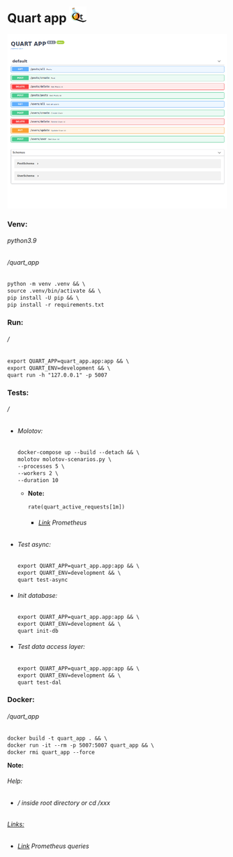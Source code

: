 Quart app ![](static/images/logo.png)
=========
![](static/images/screen.png)
### Venv:
###### python3.9
###### /quart_app
```
python -m venv .venv && \
source .venv/bin/activate && \
pip install -U pip && \
pip install -r requirements.txt
```
### Run:
###### /
```
export QUART_APP=quart_app.app:app && \
export QUART_ENV=development && \
quart run -h "127.0.0.1" -p 5007
```
### Tests:
###### /
- ###### Molotov:
  ```
  docker-compose up --build --detach && \
  molotov molotov-scenarios.py \
  --processes 5 \
  --workers 2 \
  --duration 10
  ```
  - **Note:** 
    ```
    rate(quart_active_requests[1m])
    ```
    - ###### [Link](http://localhost:9090/) Prometheus

- ###### Test async:
    ````
    export QUART_APP=quart_app.app:app && \
    export QUART_ENV=development && \
    quart test-async
    ````
- ###### Init database:
    ````
    export QUART_APP=quart_app.app:app && \
    export QUART_ENV=development && \
    quart init-db
    ````
- ###### Test data access layer:
    ````
    export QUART_APP=quart_app.app:app && \
    export QUART_ENV=development && \
    quart test-dal
    ```` 
### Docker:
###### /quart_app
```
docker build -t quart_app . && \
docker run -it --rm -p 5007:5007 quart_app && \
docker rmi quart_app --force
```
**Note:** 
###### Help:
- ###### / inside root directory or cd /xxx  
###### [Links:]()
- ###### [Link](https://prometheus.io/docs/prometheus/latest/querying/basics/) Prometheus queries